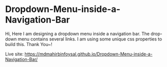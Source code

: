 # Dropdown-Menu-inside-a-Navigation-Bar

Hi, Here I am designing a dropdown menu inside a navigation bar. The drop-down menu contains several links. I am using some unique css properties to build this. 
Thank You~!

Live site: https://mdmahirbinfoysal.github.io/Dropdown-Menu-inside-a-Navigation-Bar/
